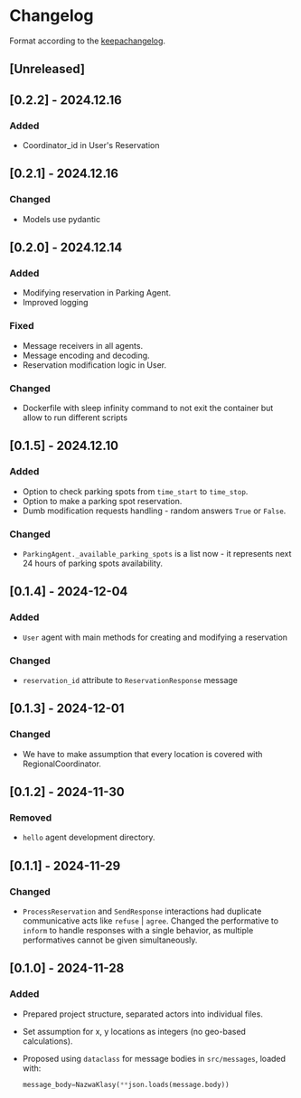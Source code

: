 # Changelog

Format according to the [keepachangelog](https://keepachangelog.com/en/1.1.0/).

## [Unreleased]

## [0.2.2] - 2024.12.16

### Added

- Coordinator_id in User's Reservation

## [0.2.1] - 2024.12.16

### Changed

- Models use pydantic

## [0.2.0] - 2024.12.14

### Added

- Modifying reservation in Parking Agent.
- Improved logging

### Fixed

- Message receivers in all agents.
- Message encoding and decoding.
- Reservation modification logic in User.

### Changed

- Dockerfile with sleep infinity command to not exit the container but allow to run different scripts

## [0.1.5] - 2024.12.10

### Added

- Option to check parking spots from `time_start` to `time_stop`.
- Option to make a parking spot reservation.
- Dumb modification requests handling - random answers `True` or `False`.

### Changed

- `ParkingAgent._available_parking_spots` is a list now - it represents next 24 hours of parking spots availability.

## [0.1.4] - 2024-12-04

### Added

- `User` agent with main methods for creating and modifying a reservation

### Changed

- `reservation_id` attribute to `ReservationResponse` message

## [0.1.3] - 2024-12-01

### Changed

- We have to make assumption that every location is covered with RegionalCoordinator.

## [0.1.2] - 2024-11-30

### Removed

- `hello` agent development directory.

## [0.1.1] - 2024-11-29

### Changed

- `ProcessReservation` and `SendResponse` interactions had duplicate communicative acts like `refuse` | `agree`. Changed the performative to `inform` to handle responses with a single behavior, as multiple performatives cannot be given simultaneously.

## [0.1.0] - 2024-11-28

### Added

- Prepared project structure, separated actors into individual files.
- Set assumption for x, y locations as integers (no geo-based calculations).
- Proposed using `dataclass` for message bodies in `src/messages`, loaded with:

  ```python
  message_body=NazwaKlasy(**json.loads(message.body))
  ```
